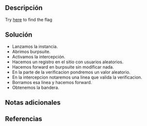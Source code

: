 ## Descripción
Try [here](http://titan.picoctf.net:55245/) to find the flag
## Solución
- Lanzamos la instancia.
- Abrimos burpsuite.
- Activamos la intercepción.
- Hacemos un registro en el sitio con usuarios aleatorios.
- Hacemos forward en burpsuite sin modificar nada.
- En la parte de la verificacion pondremos un valor aleatorio.
- En la intercepcion notaremos una linea que valida la verificacion.
- Borramos esa linea y hacemos forward.
- Obtenemos la bandera.
## Notas adicionales
## Referencias